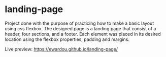 # landing-page
Project done with the purpose of practicing how to make a basic layout using css flexbox.
The designed page is a landing page that consist of a header, four sections, and a footer.
Each element was placed in its desired location using the flexbox properties, padding and margins.  

Live preview: https://ewardou.github.io/landing-page/
